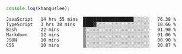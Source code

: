 ```js
console.log(khanguslee);
```

<!--START_SECTION:waka-->

```text
JavaScript   14 hrs 55 mins  ███████████████████░░░░░░   76.38 %
TypeScript   3 hrs 38 mins   ████▓░░░░░░░░░░░░░░░░░░░░   18.66 %
Bash         22 mins         ▒░░░░░░░░░░░░░░░░░░░░░░░░   01.90 %
Markdown     12 mins         ▒░░░░░░░░░░░░░░░░░░░░░░░░   01.06 %
JSON         10 mins         ▒░░░░░░░░░░░░░░░░░░░░░░░░   00.90 %
CSS          10 mins         ▒░░░░░░░░░░░░░░░░░░░░░░░░   00.87 %
```

<!--END_SECTION:waka-->

<!--
**khanguslee/khanguslee** is a ✨ _special_ ✨ repository because its `README.md` (this file) appears on your GitHub profile.

Here are some ideas to get you started:

- 🔭 I’m currently working on ...
- 🌱 I’m currently learning ...
- 👯 I’m looking to collaborate on ...
- 🤔 I’m looking for help with ...
- 💬 Ask me about ...
- 📫 How to reach me: ...
- 😄 Pronouns: ...
- ⚡ Fun fact: ...
-->

